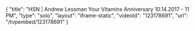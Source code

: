 {
    "title": "HSN | Andrew Lessman Your Vitamins Anniversary 10.14.2017 - 11 PM",
    "type": "solo",
    "layout": "iframe-static",
    "videoId": "123178691",
    "url": "\/tvpembed\/123178691"
}
